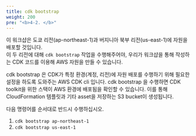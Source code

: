 ```yaml
---
title: cdk bootstrap
weight: 200
pre: "<b>4-2. </b>"
---
```


이 워크샵은 도쿄 리전(ap-northeast-1)과 버지니아 북부 리전(us-east-1)에 자원을 배포할 것입니다.  
이 두 리전에 대해 `cdk bootstrap` 작업을 수행해주어야, 우리가 워크샵을 통해 작성하는 CDK 코드를 이용해 AWS 자원을 만들 수 있습니다.

cdk bootstrap 은 CDK가 특정 환경(계정, 리전)에 자원 배포를 수행하기 위해 필요한 설정을 하도록 도와주는 AWS CDK cli 입니다. cdk bootstrap 을 수행하면 CDK toolkit을 위한 스택이 AWS 환경에 배포됨을 확인할 수 있습니다. 이를 통해 CloudFormation 템플릿과 기타 asset을 저장하는 S3 bucket이 생성됩니다.

다음 명령어를 순서대로 반드시 수행하십시오.

1. `cdk bootstrap ap-northeast-1`
2. `cdk bootstrap us-east-1`
